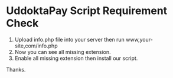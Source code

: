 # UddoktaPay Script Requirement Check

1. Upload info.php file into your server then run www,your-site,com/info.php
2. Now you can see all missing extension.
3. Enable all missing extension then install our script.

Thanks.

